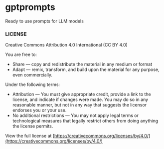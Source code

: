 # gptprompts
Ready to use prompts for LLM models

### LICENSE
Creative Commons Attribution 4.0 International (CC BY 4.0)

You are free to:
- Share — copy and redistribute the material in any medium or format
- Adapt — remix, transform, and build upon the material for any purpose, even commercially.

Under the following terms:
- Attribution — You must give appropriate credit, provide a link to the license, and indicate if changes were made. You may do so in any reasonable manner, but not in any way that suggests the licensor endorses you or your use.
- No additional restrictions — You may not apply legal terms or technological measures that legally restrict others from doing anything the license permits.

View the full license at [https://creativecommons.org/licenses/by/4.0/](https://creativecommons.org/licenses/by/4.0/)
